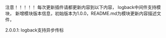 注意！！！！！
每次更新插件请都更新内容到以下内容，
logback中间件支持模块，
新增模块版本信息，初始版本为1.0.0，README.md为模块更新内容描述文件，

2.0.0.1: logback支持异步传标
